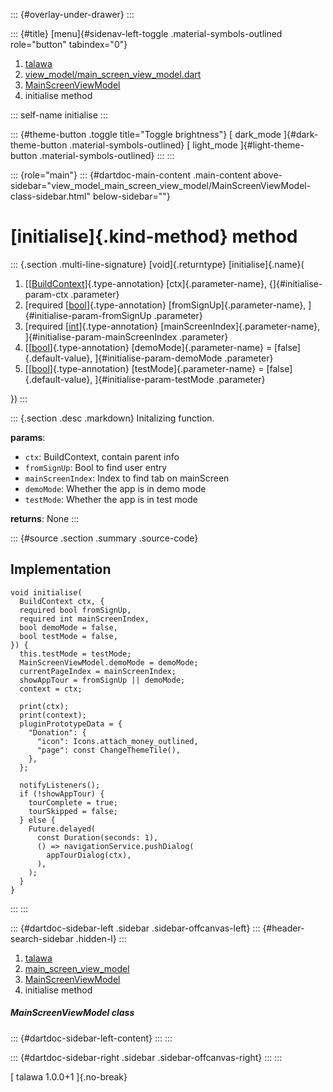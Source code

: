 ::: {#overlay-under-drawer}
:::

::: {#title}
[menu]{#sidenav-left-toggle .material-symbols-outlined role="button"
tabindex="0"}

1.  [talawa](../../index.html)
2.  [view_model/main_screen_view_model.dart](../../view_model_main_screen_view_model/)
3.  [MainScreenViewModel](../../view_model_main_screen_view_model/MainScreenViewModel-class.html)
4.  initialise method

::: self-name
initialise
:::

::: {#theme-button .toggle title="Toggle brightness"}
[ dark_mode ]{#dark-theme-button .material-symbols-outlined} [
light_mode ]{#light-theme-button .material-symbols-outlined}
:::
:::

::: {role="main"}
::: {#dartdoc-main-content .main-content above-sidebar="view_model_main_screen_view_model/MainScreenViewModel-class-sidebar.html" below-sidebar=""}
<div>

# [initialise]{.kind-method} method

</div>

::: {.section .multi-line-signature}
[void]{.returntype} [initialise]{.name}(

1.  [[[BuildContext](https://api.flutter.dev/flutter/widgets/BuildContext-class.html)]{.type-annotation}
    [ctx]{.parameter-name}, {]{#initialise-param-ctx .parameter}
2.  [required
    [[bool](https://api.flutter.dev/flutter/dart-core/bool-class.html)]{.type-annotation}
    [fromSignUp]{.parameter-name}, ]{#initialise-param-fromSignUp
    .parameter}
3.  [required
    [[int](https://api.flutter.dev/flutter/dart-core/int-class.html)]{.type-annotation}
    [mainScreenIndex]{.parameter-name},
    ]{#initialise-param-mainScreenIndex .parameter}
4.  [[[bool](https://api.flutter.dev/flutter/dart-core/bool-class.html)]{.type-annotation}
    [demoMode]{.parameter-name} = [false]{.default-value},
    ]{#initialise-param-demoMode .parameter}
5.  [[[bool](https://api.flutter.dev/flutter/dart-core/bool-class.html)]{.type-annotation}
    [testMode]{.parameter-name} = [false]{.default-value},
    ]{#initialise-param-testMode .parameter}

})
:::

::: {.section .desc .markdown}
Initalizing function.

**params**:

-   `ctx`: BuildContext, contain parent info
-   `fromSignUp`: Bool to find user entry
-   `mainScreenIndex`: Index to find tab on mainScreen
-   `demoMode`: Whether the app is in demo mode
-   `testMode`: Whether the app is in test mode

**returns**: None
:::

::: {#source .section .summary .source-code}
## Implementation

``` language-dart
void initialise(
  BuildContext ctx, {
  required bool fromSignUp,
  required int mainScreenIndex,
  bool demoMode = false,
  bool testMode = false,
}) {
  this.testMode = testMode;
  MainScreenViewModel.demoMode = demoMode;
  currentPageIndex = mainScreenIndex;
  showAppTour = fromSignUp || demoMode;
  context = ctx;

  print(ctx);
  print(context);
  pluginPrototypeData = {
    "Donation": {
      "icon": Icons.attach_money_outlined,
      "page": const ChangeThemeTile(),
    },
  };

  notifyListeners();
  if (!showAppTour) {
    tourComplete = true;
    tourSkipped = false;
  } else {
    Future.delayed(
      const Duration(seconds: 1),
      () => navigationService.pushDialog(
        appTourDialog(ctx),
      ),
    );
  }
}
```
:::
:::

::: {#dartdoc-sidebar-left .sidebar .sidebar-offcanvas-left}
::: {#header-search-sidebar .hidden-l}
:::

1.  [talawa](../../index.html)
2.  [main_screen_view_model](../../view_model_main_screen_view_model/)
3.  [MainScreenViewModel](../../view_model_main_screen_view_model/MainScreenViewModel-class.html)
4.  initialise method

##### MainScreenViewModel class

::: {#dartdoc-sidebar-left-content}
:::
:::

::: {#dartdoc-sidebar-right .sidebar .sidebar-offcanvas-right}
:::
:::

[ talawa 1.0.0+1 ]{.no-break}
